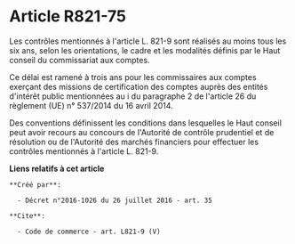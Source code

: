# Article R821-75

Les contrôles mentionnés à l'article L. 821-9 sont réalisés au moins tous les six ans, selon les orientations, le cadre et
les modalités définis par le Haut conseil du commissariat aux comptes. 

Ce délai est ramené à trois ans pour les commissaires aux comptes exerçant des missions de certification des comptes auprès
des entités d'intérêt public mentionnées au i du paragraphe 2 de l'article 26 du règlement (UE) n° 537/2014 du 16 avril
2014. 

Des conventions définissent les conditions dans lesquelles le Haut conseil peut avoir recours au concours de l'Autorité de
contrôle prudentiel et de résolution ou de l'Autorité des marchés financiers pour effectuer les contrôles mentionnés à
l'article L. 821-9.

**Liens relatifs à cet article**

	**Créé par**:

	  - Décret n°2016-1026 du 26 juillet 2016 - art. 35

	**Cite**:

	  - Code de commerce - art. L821-9 (V)
